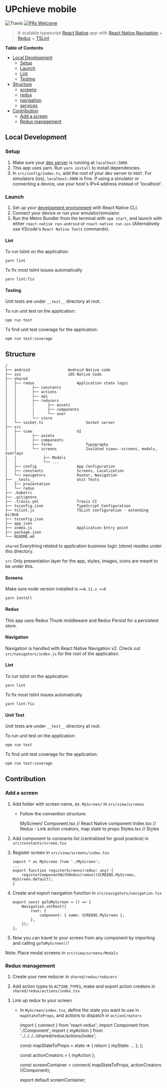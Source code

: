 # UPchieve mobile

![Travis](https://api.travis-ci.com/AmitM30/react-native-typescript-boilerplate.svg?branch=master) [![PRs Welcome](https://img.shields.io/badge/PRs-welcome-brightgreen.svg)](./CONTRIBUTING.md)

> A scalable typescript [React Native](https://facebook.github.io/react-native/docs/getting-started) app with [React Native Navigation](https://github.com/wix/react-native-navigation) + [Redux](https://github.com/reactjs/redux) + [TSLint](https://github.com/airbnb/javascript)

**Table of Contents**

-   [Local Development](#local-development)
    -   [Setup](#setup)
    -   [Launch](#launch)
    -   [Lint](#lint)
    -   [Testing](#Testing)
-   [Structure](#structure)
    -   [screens](#screens)
    -   [redux](#redux)
    -   [navigation](#navigation)
    -   [services](#services)
-   [Contribution](#contribution)
    -   [Add a screen](#add-screen)
    -   [Redux management](#redux-management)

## Local Development

### Setup

1. Make sure your [dev server](https://github.com/upchieve/server) is running at `localhost:3000`.
2. This app uses yarn. Run `yarn install` to install dependencies.
3. In `src/config/index.ts`, add the root of your dev server to `ROOT`. For simulators (ios), `localhost:3000` is fine. If using a simulator or connecting a device, use your host's IPv4 address instead of 'localhost'.

### Launch

1. Set up your [development environment](https://facebook.github.io/react-native/docs/getting-started.html) with React Native CLI.
2. Connect your device or run your emulator/simulator.
3. Run the Metro Bundler from the terminal with `npm start`, and launch with either `react-native run-android` or `react-native run-ios` (Alternatively use VScode's `React Native Tools` commands).

#### Lint

To run tslint on the application:

```
yarn lint
```

To fix most tslint issues automatically

```
yarn lint:fix
```

#### Testing

Unit tests are under `__test__` directory at root.

To run unit test on the application:

```
npm run test
```

To find unit test coverage for the application:

```
npm run test:coverage
```

## Structure

```
/
├── android					Android Native code
├── ios						iOS Native Code
├── shared
│   ├── redux					Application state logic
│   │	    ├── constants
│   │	    ├── actions
│   │	    ├── api
│   │	    ├── reducers
│   │	    |      ├── assets
│   │	    |      ├── components
│   │	    |      └── user
│   │	    └── store
│   └── socket.ts					Socket server
├── src
│   ├── view					UI
│   │	    ├── assets
│   │	    ├── components
│   │	    ├── forms				Typography
│   │	    └── screens				Isolated views--screens, modals, overlays
|   |            ├── Modals
|   |            └── ...
│   ├── config					App Configuration
│   ├── constants				Screens, Localization
│   └── navigators				Router, Navigation
├── __tests__					Unit Tests
│   ├── presentation
│   └── redux
├── .babelrc
├── .gitignore
├── .travis.yml					Travis CI
├── tsconfig.json				TypeScript Configuration
├── tslint.js					TSLint configuration - extending AirBnb
├── tsconfig.json
├── app.json
├── index.js					Application Entry point
├── package.json
└── README.md
```

`shared`
Everything related to application business logic (store) resides under this directory.

`src`
Only presentation layer for the app, styles, images, icons are meant to be under this.

#### Screens

Make sure node version installed is `>=8.11.x <=9`

```
yarn install
```

#### Redux

This app uses Redux Thunk middleware and Redux Persist for a persistent store.

#### Navigation

Navigation is handled with React Native Navigation v2. Check out `src/navigators/index.js` for the root of the application.

#### Lint

To run tslint on the application:

```
yarn lint
```

To fix most tslint issues automatically

```
yarn lint:fix
```

#### Unit Test

Unit tests are under `__test__` directory at root.

To run unit test on the application:

```
npm run test
```

To find unit test coverage for the application:

```
npm run test:coverage
```

## Contribution

### Add a screen <a name="add-screen"></a>

1.  Add folder with screen name, ex. `MyScreen/` in `src/view/screens`

    -   Follow the convention structure:

        MyScreen/
        Component.tsx // React Native component
        Index.tsx // Redux - Link action creators, map state to props
        Styles.tsx // Styles

2.  Add component to constants list (centralized for good practice) in `src/constants/screen.tsx`
3.  Register screen in `src/view/screens/index.tsx`

        import * as MyScreen from './MyScreen';
        ...
        export function registerScreens(redux: any) {
        	registerComponentWithRedux(redux)(SCREENS.MyScreen, MyScreen.default);
        }

4.  Create and export navigation function in `src/navigators/navigation.tsx`

        export const goToMyScreen = () => {
        	Navigation.setRoot({
        		root: {
        			component: { name: SCREENS.MyScreen },
        		},
        	});
        };

5.  Now you can travel to your screen from any component by importing and calling `goToMyScreen()`!

Note: Place modal screens in `src/view/screens/Modals`

### Redux management <a name="redux-management"></a>

1. Create your new reducer in `shared/redux/reducers`
2. Add action types to `ACTION_TYPES`, make and export action creators in `shared/redux/actions/index.tsx`
3. Link up redux to your screen

    - In `MyScreen/index.tsx`, define the state you want to use in `mapStateToProps`, and actions to dispatch in `actionCreators`

        import { connect } from 'react-redux';
        import Component from './Component';
        import { myAction } from '../../../../shared/redux/actions/index';

        const mapStateToProps = state => {
        return { myState: ... };
        };

        const actionCreators = {
        myAction
        };

        const screenContainer = connect(
        mapStateToProps,
        actionCreators
        )(Component);

        export default screenContainer;
